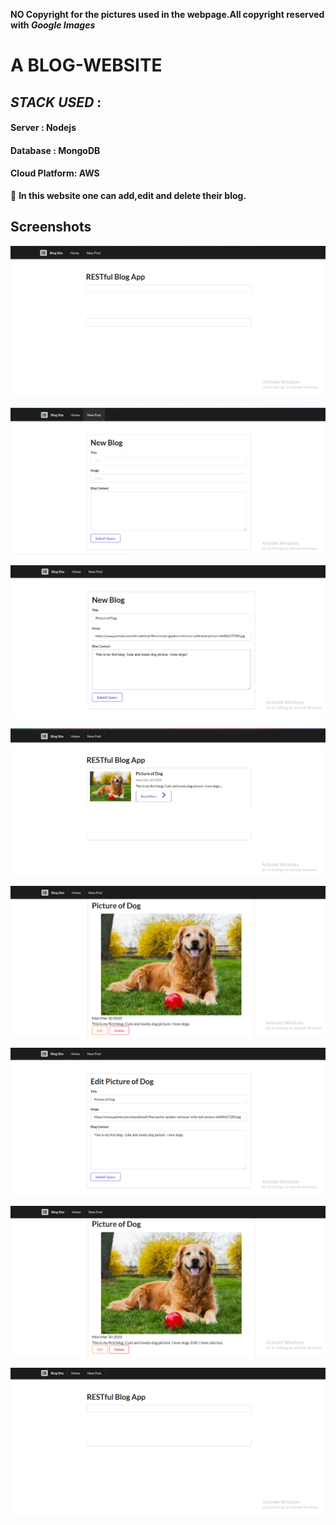 **NO Copyright for the pictures used in the webpage.All copyright reserved with *Google Images***

# A BLOG-WEBSITE
 
 ## *STACK USED* : 
 
 ####  Server        : Nodejs                
 ####  Database      : MongoDB
 ####  Cloud Platform: AWS


:pushpin: **In this website one can add,edit and delete their blog.**


## Screenshots
![screenshot1](doc/Screenshot1.png)

![screenshot2](doc/Screenshot2.png)

![screenshot3](doc/Screenshot3.png)

![screenshot4](doc/Screenshot4.png)

![screenshot5](doc/Screenshot5.png)

![screenshot6](doc/Screenshot6.png)

![screenshot7](doc/Screenshot7.png)

![screenshot8](doc/Screenshot8.png)
